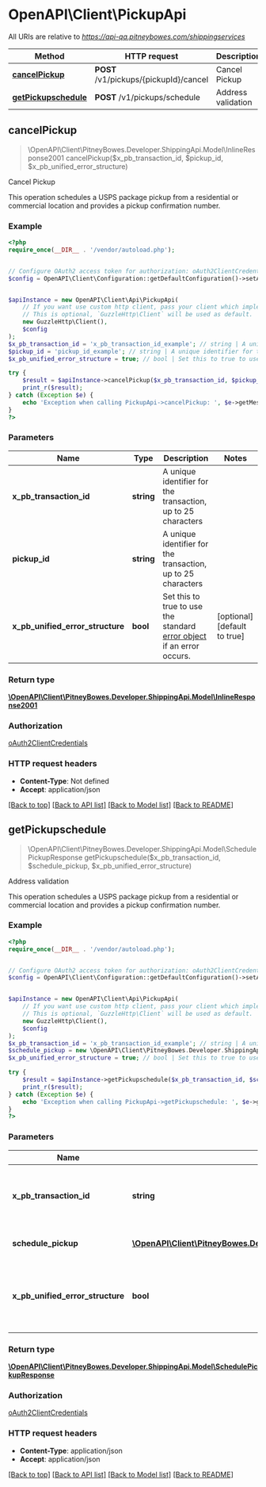 # OpenAPI\Client\PickupApi

All URIs are relative to *https://api-qa.pitneybowes.com/shippingservices*

Method | HTTP request | Description
------------- | ------------- | -------------
[**cancelPickup**](PickupApi.md#cancelPickup) | **POST** /v1/pickups/{pickupId}/cancel | Cancel Pickup
[**getPickupschedule**](PickupApi.md#getPickupschedule) | **POST** /v1/pickups/schedule | Address validation



## cancelPickup

> \OpenAPI\Client\PitneyBowes.Developer.ShippingApi.Model\InlineResponse2001 cancelPickup($x_pb_transaction_id, $pickup_id, $x_pb_unified_error_structure)

Cancel Pickup

This operation schedules a USPS package pickup from a residential or commercial location and provides a pickup confirmation number.

### Example

```php
<?php
require_once(__DIR__ . '/vendor/autoload.php');


// Configure OAuth2 access token for authorization: oAuth2ClientCredentials
$config = OpenAPI\Client\Configuration::getDefaultConfiguration()->setAccessToken('YOUR_ACCESS_TOKEN');


$apiInstance = new OpenAPI\Client\Api\PickupApi(
    // If you want use custom http client, pass your client which implements `GuzzleHttp\ClientInterface`.
    // This is optional, `GuzzleHttp\Client` will be used as default.
    new GuzzleHttp\Client(),
    $config
);
$x_pb_transaction_id = 'x_pb_transaction_id_example'; // string | A unique identifier for the transaction, up to 25 characters
$pickup_id = 'pickup_id_example'; // string | A unique identifier for the transaction, up to 25 characters
$x_pb_unified_error_structure = true; // bool | Set this to true to use the standard [error object](https://shipping.pitneybowes.com/reference/error-object.html#standard-error-object) if an error occurs.

try {
    $result = $apiInstance->cancelPickup($x_pb_transaction_id, $pickup_id, $x_pb_unified_error_structure);
    print_r($result);
} catch (Exception $e) {
    echo 'Exception when calling PickupApi->cancelPickup: ', $e->getMessage(), PHP_EOL;
}
?>
```

### Parameters


Name | Type | Description  | Notes
------------- | ------------- | ------------- | -------------
 **x_pb_transaction_id** | **string**| A unique identifier for the transaction, up to 25 characters |
 **pickup_id** | **string**| A unique identifier for the transaction, up to 25 characters |
 **x_pb_unified_error_structure** | **bool**| Set this to true to use the standard [error object](https://shipping.pitneybowes.com/reference/error-object.html#standard-error-object) if an error occurs. | [optional] [default to true]

### Return type

[**\OpenAPI\Client\PitneyBowes.Developer.ShippingApi.Model\InlineResponse2001**](../Model/InlineResponse2001.md)

### Authorization

[oAuth2ClientCredentials](../../README.md#oAuth2ClientCredentials)

### HTTP request headers

- **Content-Type**: Not defined
- **Accept**: application/json

[[Back to top]](#) [[Back to API list]](../../README.md#documentation-for-api-endpoints)
[[Back to Model list]](../../README.md#documentation-for-models)
[[Back to README]](../../README.md)


## getPickupschedule

> \OpenAPI\Client\PitneyBowes.Developer.ShippingApi.Model\SchedulePickupResponse getPickupschedule($x_pb_transaction_id, $schedule_pickup, $x_pb_unified_error_structure)

Address validation

This operation schedules a USPS package pickup from a residential or commercial location and provides a pickup confirmation number.

### Example

```php
<?php
require_once(__DIR__ . '/vendor/autoload.php');


// Configure OAuth2 access token for authorization: oAuth2ClientCredentials
$config = OpenAPI\Client\Configuration::getDefaultConfiguration()->setAccessToken('YOUR_ACCESS_TOKEN');


$apiInstance = new OpenAPI\Client\Api\PickupApi(
    // If you want use custom http client, pass your client which implements `GuzzleHttp\ClientInterface`.
    // This is optional, `GuzzleHttp\Client` will be used as default.
    new GuzzleHttp\Client(),
    $config
);
$x_pb_transaction_id = 'x_pb_transaction_id_example'; // string | A unique identifier for the transaction, up to 25 characters
$schedule_pickup = new \OpenAPI\Client\PitneyBowes.Developer.ShippingApi.Model\SchedulePickup(); // \OpenAPI\Client\PitneyBowes.Developer.ShippingApi.Model\SchedulePickup | Schedule Pickup request.
$x_pb_unified_error_structure = true; // bool | Set this to true to use the standard [error object](https://shipping.pitneybowes.com/reference/error-object.html#standard-error-object) if an error occurs.

try {
    $result = $apiInstance->getPickupschedule($x_pb_transaction_id, $schedule_pickup, $x_pb_unified_error_structure);
    print_r($result);
} catch (Exception $e) {
    echo 'Exception when calling PickupApi->getPickupschedule: ', $e->getMessage(), PHP_EOL;
}
?>
```

### Parameters


Name | Type | Description  | Notes
------------- | ------------- | ------------- | -------------
 **x_pb_transaction_id** | **string**| A unique identifier for the transaction, up to 25 characters |
 **schedule_pickup** | [**\OpenAPI\Client\PitneyBowes.Developer.ShippingApi.Model\SchedulePickup**](../Model/SchedulePickup.md)| Schedule Pickup request. |
 **x_pb_unified_error_structure** | **bool**| Set this to true to use the standard [error object](https://shipping.pitneybowes.com/reference/error-object.html#standard-error-object) if an error occurs. | [optional] [default to true]

### Return type

[**\OpenAPI\Client\PitneyBowes.Developer.ShippingApi.Model\SchedulePickupResponse**](../Model/SchedulePickupResponse.md)

### Authorization

[oAuth2ClientCredentials](../../README.md#oAuth2ClientCredentials)

### HTTP request headers

- **Content-Type**: application/json
- **Accept**: application/json

[[Back to top]](#) [[Back to API list]](../../README.md#documentation-for-api-endpoints)
[[Back to Model list]](../../README.md#documentation-for-models)
[[Back to README]](../../README.md)


